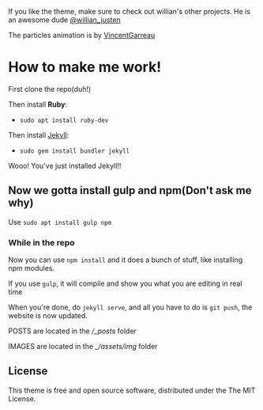 If you like the theme, make sure to check out willian's other projects. He is an awesome dude [@willian_justen](https://twitter.com/willian_justen)

The particles animation is by [VincentGarreau](https://github.com/VincentGarreau/particles.js/)

# How to make me work!
First clone the repo(duh!)

Then install **Ruby**:
- `sudo apt install ruby-dev`

Then install [Jekyll](https://jekyllrb.com/):
- `sudo gem install bundler jekyll`

Wooo! You've just installed Jekyll!!

## Now we gotta install gulp and npm(Don't ask me why)
Use `sudo apt install gulp npm`

### While in the repo
Now you can use `npm install` and it does a bunch of stuff, like installing npm modules.

If you use `gulp`, it will compile and show you what you are editing in real time

When you're done, do `jekyll serve`, and all you have to do is `git push`, the website is now updated.

POSTS are located in the */_posts* folder

IMAGES are located in the *_/assets/img* folder
## License

This theme is free and open source software, distributed under the The MIT License.




